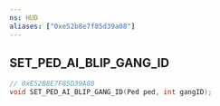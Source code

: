 ```yaml
---
ns: HUD
aliases: ["0xe52b8e7f85d39a08"]
---
```

## SET_PED_AI_BLIP_GANG_ID

```c
// 0xE52B8E7F85D39A08
void SET_PED_AI_BLIP_GANG_ID(Ped ped, int gangID);
```
